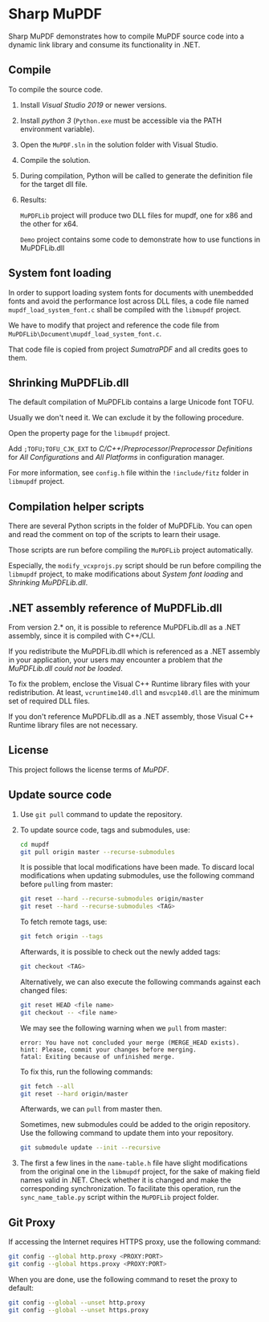 # Sharp MuPDF

Sharp MuPDF demonstrates how to compile MuPDF source code into a dynamic link library and consume its functionality in .NET.

## Compile

To compile the source code.

1. Install _Visual Studio 2019_ or newer versions.

2. Install _python 3_ (`Python.exe` must be accessible via the PATH environment variable).

3. Open the `MuPDF.sln` in the solution folder with Visual Studio.

4. Compile the solution.

5. During compilation, Python will be called to generate the definition file for the target dll file.

6. Results:

   `MuPDFLib` project will produce two DLL files for mupdf, one for x86 and the other for x64.

   `Demo` project contains some code to demonstrate how to use functions in MuPDFLib.dll

## System font loading

In order to support loading system fonts for documents with unembedded fonts and avoid the performance lost across DLL files, a code file named `mupdf_load_system_font.c` shall be compiled with the `libmupdf` project.

We have to modify that project and reference the code file from `MuPDFLib\Document\mupdf_load_system_font.c`.

That code file is copied from project *SumatraPDF* and all credits goes to them.

## Shrinking MuPDFLib.dll

The default compilation of MuPDFLib contains a large Unicode font TOFU.

Usually we don't need it. We can exclude it by the following procedure.

Open the property page for the `libmupdf` project.

Add `;TOFU;TOFU_CJK_EXT` to _C/C++_/_Preprocessor_/_Preprocessor Definitions_ for _All Configurations_ and _All Platforms_ in configuration manager.

For more information, see `config.h` file within the `!include/fitz` folder in `libmupdf` project.

## Compilation helper scripts

There are several Python scripts in the folder of MuPDFLib. You can open and read the comment on top of the scripts to learn their usage.

Those scripts are run before compiling the `MuPDFLib` project automatically.

Especially, the `modify_vcxprojs.py` script should be run before compiling the `libmupdf` project, to make modifications about _System font loading_ and _Shrinking MuPDFLib.dll_.

## .NET assembly reference of MuPDFLib.dll

From version 2.* on, it is possible to reference MuPDFLib.dll as a .NET assembly, since it is compiled with C++/CLI.

If you redistribute the MuPDFLib.dll which is referenced as a .NET assembly in your application, your users may encounter a problem that *the MuPDFLib.dll could not be loaded*.

To fix the problem, enclose the Visual C++ Runtime library files with your redistribution. At least, `vcruntime140.dll` and `msvcp140.dll` are the minimum set of required DLL files.

If you don't reference MuPDFLib.dll as a .NET assembly, those Visual C++ Runtime library files are not necessary.

## License

This project follows the license terms of *MuPDF*.

## Update source code

1. Use `git pull` command to update the repository.

2. To update source code, tags and submodules, use:

   ``` bash
   cd mupdf
   git pull origin master --recurse-submodules
   ```

   It is possible that local modifications have been made. To discard local modifications when updating submodules, use the following command before `pull`ing from master:

   ``` bash
   git reset --hard --recurse-submodules origin/master
   git reset --hard --recurse-submodules <TAG>
   ```

   To fetch remote tags, use:

   ``` bash
   git fetch origin --tags
   ```

   Afterwards, it is possible to check out the newly added tags:
   ``` bash
   git checkout <TAG>
   ```

   Alternatively, we can also execute the following commands against each changed files:

   ``` bash
   git reset HEAD <file name>
   git checkout -- <file name>
   ```

   We may see the following warning when we `pull` from master:

   ```
   error: You have not concluded your merge (MERGE_HEAD exists).
   hint: Please, commit your changes before merging.
   fatal: Exiting because of unfinished merge.
   ```

   To fix this, run the following commands:

   ``` bash
   git fetch --all
   git reset --hard origin/master
   ```

   Afterwards, we can `pull` from master then.

   Sometimes, new submodules could be added to the origin repository. Use the following command to update them into your repository.

   ``` bash
   git submodule update --init --recursive
   ```

3. The first a few lines in the `name-table.h` file have slight modifications from the original one in the `libmupdf` project, for the sake of making field names valid in .NET. Check whether it is changed and make the corresponding synchronization. To facilitate this operation, run the `sync_name_table.py` script within the `MuPDFLib` project folder.

## Git Proxy
If accessing the Internet requires HTTPS proxy, use the following command:

``` bash
git config --global http.proxy <PROXY:PORT>
git config --global https.proxy <PROXY:PORT>
```

When you are done, use the following command to reset the proxy to default:

``` bash
git config --global --unset http.proxy
git config --global --unset https.proxy
```
